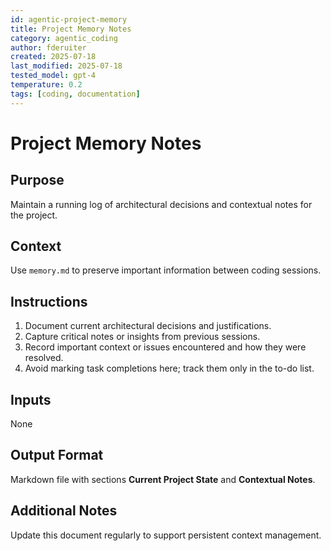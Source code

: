 ```yaml
---
id: agentic-project-memory
title: Project Memory Notes
category: agentic_coding
author: fderuiter
created: 2025-07-18
last_modified: 2025-07-18
tested_model: gpt-4
temperature: 0.2
tags: [coding, documentation]
---
```


# Project Memory Notes

## Purpose

Maintain a running log of architectural decisions and contextual notes for the project.

## Context

Use `memory.md` to preserve important information between coding sessions.

## Instructions

1. Document current architectural decisions and justifications.
1. Capture critical notes or insights from previous sessions.
1. Record important context or issues encountered and how they were resolved.
1. Avoid marking task completions here; track them only in the to-do list.

## Inputs

None

## Output Format

Markdown file with sections **Current Project State** and **Contextual Notes**.

## Additional Notes

Update this document regularly to support persistent context management.
